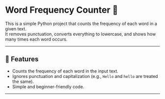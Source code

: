 # Word Frequency Counter 📝

This is a simple Python project that counts the frequency of each word in a given text.  
It removes punctuation, converts everything to lowercase, and shows how many times each word occurs.

---

## 📌 Features
- Counts the frequency of each word in the input text.
- Ignores punctuation and capitalization (e.g., `Hello` and `hello` are treated the same).
- Simple and beginner-friendly code.

---
